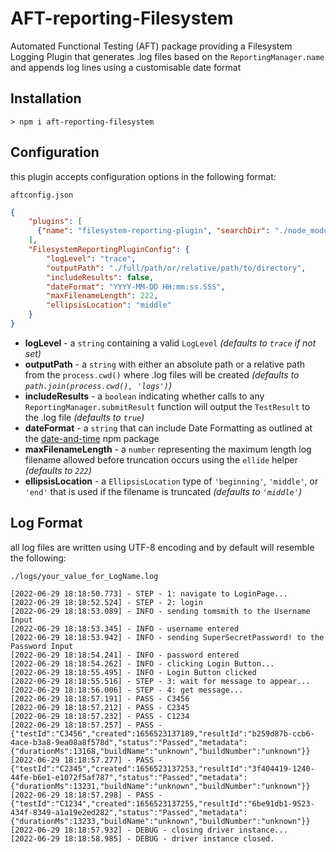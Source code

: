 # AFT-reporting-Filesystem
Automated Functional Testing (AFT) package providing a Filesystem Logging Plugin that generates .log files based on the `ReportingManager.name` and appends log lines using a customisable date format

## Installation
`> npm i aft-reporting-filesystem`

## Configuration
this plugin accepts configuration options in the following format:

`aftconfig.json`
```json
{
    "plugins": [
      {"name": "filesystem-reporting-plugin", "searchDir": "./node_modules"}
    ],
    "FilesystemReportingPluginConfig": {
        "logLevel": "trace",
        "outputPath": "./full/path/or/relative/path/to/directory",
        "includeResults": false,
        "dateFormat": "YYYY-MM-DD HH:mm:ss.SSS",
        "maxFilenameLength": 222,
        "ellipsisLocation": "middle"
    }
}
```
- **logLevel** - a `string` containing a valid `LogLevel` _(defaults to `trace` if not set)_
- **outputPath** - a `string` with either an absolute path or a relative path from the `process.cwd()` where .log files will be created _(defaults to `path.join(process.cwd(), 'logs')`)_
- **includeResults** - a `boolean` indicating whether calls to any `ReportingManager.submitResult` function will output the `TestResult` to the .log file _(defaults to `true`)_
- **dateFormat** - a `string` that can include Date Formatting as outlined at the [date-and-time](https://github.com/knowledgecode/date-and-time#formatdateobj-arg-utc) npm package
- **maxFilenameLength** - a `number` representing the maximum length log filename allowed before truncation occurs using the `ellide` helper _(defaults to `222`)_
- **ellipsisLocation** - a `EllipsisLocation` type of `'beginning'`, `'middle'`, or `'end'` that is used if the filename is truncated _(defaults to `'middle'`)_

## Log Format
all log files are written using UTF-8 encoding and by default will resemble the following:

`./logs/your_value_for_LogName.log`
```
[2022-06-29 18:18:50.773] - STEP - 1: navigate to LoginPage...
[2022-06-29 18:18:52.524] - STEP - 2: login
[2022-06-29 18:18:53.089] - INFO - sending tomsmith to the Username Input
[2022-06-29 18:18:53.345] - INFO - username entered
[2022-06-29 18:18:53.942] - INFO - sending SuperSecretPassword! to the Password Input
[2022-06-29 18:18:54.241] - INFO - password entered
[2022-06-29 18:18:54.262] - INFO - clicking Login Button...
[2022-06-29 18:18:55.495] - INFO - Login Button clicked
[2022-06-29 18:18:55.516] - STEP - 3: wait for message to appear...
[2022-06-29 18:18:56.006] - STEP - 4: get message...
[2022-06-29 18:18:57.191] - PASS - C3456
[2022-06-29 18:18:57.212] - PASS - C2345
[2022-06-29 18:18:57.232] - PASS - C1234
[2022-06-29 18:18:57.257] - PASS - {"testId":"C3456","created":1656523137189,"resultId":"b259d87b-ccb6-4ace-b3a8-9ea08a8f578d","status":"Passed","metadata":{"durationMs":13168,"buildName":"unknown","buildNumber":"unknown"}}
[2022-06-29 18:18:57.277] - PASS - {"testId":"C2345","created":1656523137253,"resultId":"3f404419-1240-44fe-b6e1-e1072f5af787","status":"Passed","metadata":{"durationMs":13231,"buildName":"unknown","buildNumber":"unknown"}}
[2022-06-29 18:18:57.298] - PASS - {"testId":"C1234","created":1656523137255,"resultId":"6be91db1-9523-434f-8349-a1a19e2ed282","status":"Passed","metadata":{"durationMs":13233,"buildName":"unknown","buildNumber":"unknown"}}
[2022-06-29 18:18:57.932] - DEBUG - closing driver instance...
[2022-06-29 18:18:58.985] - DEBUG - driver instance closed.
```